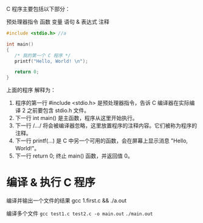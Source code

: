C 程序主要包括以下部分：

预处理器指令
函数
变量
语句 & 表达式
注释

```c
#include <stdio.h> //a

int main()
{
   /* 我的第一个 C 程序 */
   printf("Hello, World! \n");

   return 0;
}
```

上面的程序 解释为：

1. 程序的第一行 #include <stdio.h> 是预处理器指令，告诉 C 编译器在实际编译 2 之前要包含 stdio.h 文件。
2. 下一行 int main() 是主函数，程序从这里开始执行。
3. 下一行 /_..._/ 将会被编译器忽略，这里放置程序的注释内容。它们被称为程序的注释。
4. 下一行 printf(...) 是 C 中另一个可用的函数，会在屏幕上显示消息 "Hello, World!"。
5. 下一行 return 0; 终止 main() 函数，并返回值 0。

# 编译 & 执行 C 程序

编译并输出一个文件的结果
gcc 1.first.c && ./a.out

编译多个文件
`gcc test1.c test2.c -o main.out`
`./main.out`
